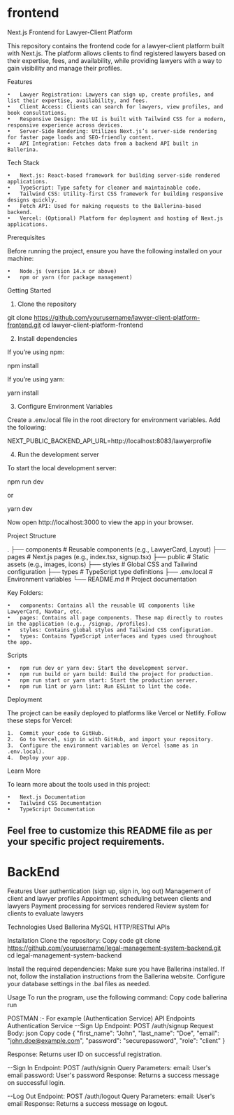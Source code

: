 # frontend 

Next.js Frontend for Lawyer-Client Platform

This repository contains the frontend code for a lawyer-client platform built with Next.js. The platform allows clients to find registered lawyers based on their expertise, fees, and availability, while providing lawyers with a way to gain visibility and manage their profiles.

Features

	•	Lawyer Registration: Lawyers can sign up, create profiles, and list their expertise, availability, and fees.
	•	Client Access: Clients can search for lawyers, view profiles, and book consultations.
	•	Responsive Design: The UI is built with Tailwind CSS for a modern, responsive experience across devices.
	•	Server-Side Rendering: Utilizes Next.js’s server-side rendering for faster page loads and SEO-friendly content.
	•	API Integration: Fetches data from a backend API built in Ballerina.

Tech Stack

	•	Next.js: React-based framework for building server-side rendered applications.
	•	TypeScript: Type safety for cleaner and maintainable code.
	•	Tailwind CSS: Utility-first CSS framework for building responsive designs quickly.
	•	Fetch API: Used for making requests to the Ballerina-based backend.
	•	Vercel: (Optional) Platform for deployment and hosting of Next.js applications.

Prerequisites

Before running the project, ensure you have the following installed on your machine:

	•	Node.js (version 14.x or above)
	•	npm or yarn (for package management)

Getting Started

1. Clone the repository

git clone https://github.com/yourusername/lawyer-client-platform-frontend.git
cd lawyer-client-platform-frontend

2. Install dependencies

If you’re using npm:

npm install

If you’re using yarn:

yarn install

3. Configure Environment Variables

Create a .env.local file in the root directory for environment variables. Add the following:

NEXT_PUBLIC_BACKEND_API_URL=http://localhost:8083/lawyerprofile

4. Run the development server

To start the local development server:

npm run dev

or

yarn dev

Now open http://localhost:3000 to view the app in your browser.

Project Structure

.
├── components       # Reusable components (e.g., LawyerCard, Layout)
├── pages            # Next.js pages (e.g., index.tsx, signup.tsx)
├── public           # Static assets (e.g., images, icons)
├── styles           # Global CSS and Tailwind configuration
├── types            # TypeScript type definitions
├── .env.local       # Environment variables
└── README.md        # Project documentation

Key Folders:

	•	components: Contains all the reusable UI components like LawyerCard, Navbar, etc.
	•	pages: Contains all page components. These map directly to routes in the application (e.g., /signup, /profiles).
	•	styles: Contains global styles and Tailwind CSS configuration.
	•	types: Contains TypeScript interfaces and types used throughout the app.

Scripts

	•	npm run dev or yarn dev: Start the development server.
	•	npm run build or yarn build: Build the project for production.
	•	npm run start or yarn start: Start the production server.
	•	npm run lint or yarn lint: Run ESLint to lint the code.

Deployment

The project can be easily deployed to platforms like Vercel or Netlify. Follow these steps for Vercel:

	1.	Commit your code to GitHub.
	2.	Go to Vercel, sign in with GitHub, and import your repository.
	3.	Configure the environment variables on Vercel (same as in .env.local).
	4.	Deploy your app.

Learn More

To learn more about the tools used in this project:

	•	Next.js Documentation
	•	Tailwind CSS Documentation
	•	TypeScript Documentation

Feel free to customize this README file as per your specific project requirements.
---

# BackEnd

Features
User authentication (sign up, sign in, log out)
Management of client and lawyer profiles
Appointment scheduling between clients and lawyers
Payment processing for services rendered
Review system for clients to evaluate lawyers

Technologies Used
Ballerina
MySQL
HTTP/RESTful APIs

Installation
Clone the repository:
Copy code
git clone https://github.com/yourusername/legal-management-system-backend.git
cd legal-management-system-backend

Install the required dependencies:
Make sure you have Ballerina installed. If not, follow the installation instructions from the Ballerina website.
Configure your database settings in the .bal files as needed.

Usage
To run the program, use the following command:
Copy code
ballerina run 


POSTMAN :-
For example (Authentication Service)
API Endpoints
Authentication Service
--Sign Up
Endpoint: POST /auth/signup
Request Body:
json
Copy code
{
    "first_name": "John",
    "last_name": "Doe",
    "email": "john.doe@example.com",
    "password": "securepassword",
    "role": "client"
}

Response: Returns user ID on successful registration.

--Sign In
Endpoint: POST /auth/signin
Query Parameters:
email: User's email
password: User's password
Response: Returns a success message on successful login.

--Log Out
Endpoint: POST /auth/logout
Query Parameters:
email: User's email
Response: Returns a success message on logout.


